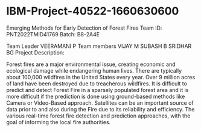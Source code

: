 # IBM-Project-40522-1660630600
Emerging Methods for Early Detection of Forest Fires
Team ID: PNT2022TMID41769
Batch: B8-2A4E

Team Leader
VEERAMANI P
Team members
VIJAY M
SUBASH B
SRIDHAR BG
Project Description:

Forest fires are a major environmental issue, creating economic and ecological damage while endangering human lives. There are typically about 100,000 wildfires in the United States every year. Over 9 million acres of land have been destroyed due to treacherous wildfires. It is difficult to predict and detect Forest Fire in a sparsely populated forest area and it is more difficult if the prediction is done using ground-based methods like Camera or Video-Based approach. Satellites can be an important source of data prior to and also during the Fire due to its reliability and efficiency. The various real-time forest fire detection and prediction approaches, with the goal of informing the local fire authorities.
